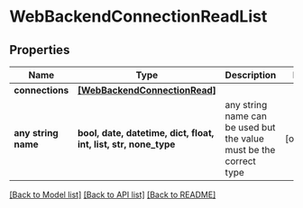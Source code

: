# WebBackendConnectionReadList


## Properties
Name | Type | Description | Notes
------------ | ------------- | ------------- | -------------
**connections** | [**[WebBackendConnectionRead]**](WebBackendConnectionRead.md) |  | 
**any string name** | **bool, date, datetime, dict, float, int, list, str, none_type** | any string name can be used but the value must be the correct type | [optional]

[[Back to Model list]](../README.md#documentation-for-models) [[Back to API list]](../README.md#documentation-for-api-endpoints) [[Back to README]](../README.md)


